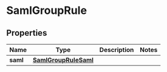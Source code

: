 # SamlGroupRule

## Properties
Name | Type | Description | Notes
------------ | ------------- | ------------- | -------------
**saml** | [**SamlGroupRuleSaml**](SamlGroupRuleSaml.md) |  | 
